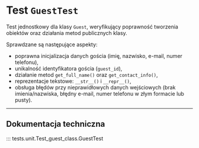 # Test `GuestTest`

Test jednostkowy dla klasy `Guest`, weryfikujący poprawność tworzenia obiektów oraz działania metod publicznych klasy.

Sprawdzane są następujące aspekty:
- poprawna inicjalizacja danych gościa (imię, nazwisko, e-mail, numer telefonu),
- unikalność identyfikatora gościa (`guest_id`),
- działanie metod `get_full_name()` oraz `get_contact_info()`,
- reprezentacje tekstowe: `__str__()` i `__repr__()`,
- obsługa błędów przy nieprawidłowych danych wejściowych (brak imienia/nazwiska, błędny e-mail, numer telefonu w złym formacie lub pusty).

---

## Dokumentacja techniczna

::: tests.unit.Test_guest_class.GuestTest
